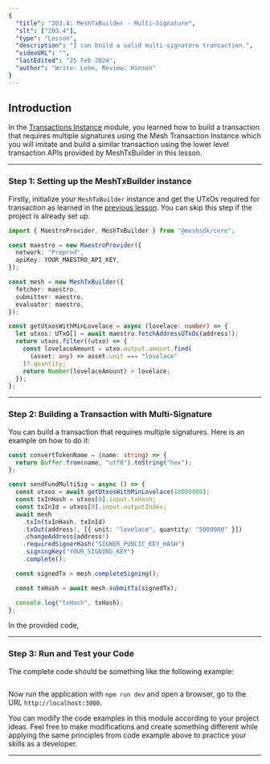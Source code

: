 ```yaml
---
{
  "title": "203.4: MeshTxBuilder - Multi-Signature",
  "slt": ["203.4"],
  "type": "Lesson",
  "description": "I can build a valid multi-signature transaction.",
  "videoURL": "",
  "lastEdited": "25 Feb 2024",
  "author": "Write: Leon, Review: Hinson"
}
---
```


## Introduction

In the [Transactions Instance](/course/module/200/2004) module, you learned how to build a transaction that requires multiple signatures using the Mesh Transaction Instance which you will imitate and build a similar transaction using the lower level transaction APIs provided by MeshTxBuilder in this lesson.

---

### Step 1: Setting up the MeshTxBuilder instance

Firstly, initialize your `MeshTxBuilder` instance and get the UTxOs required for transaction as learned in the [previous lesson](/course/module/203/2031). You can skip this step if the project is already set up.

```typescript
import { MaestroProvider, MeshTxBuilder } from "@meshsdk/core";

const maestro = new MaestroProvider({
  network: "Preprod",
  apiKey: YOUR_MAESTRO_API_KEY,
});

const mesh = new MeshTxBuilder({
  fetcher: maestro,
  submitter: maestro,
  evaluator: maestro,
});

const getUtxosWithMinLovelace = async (lovelace: number) => {
  let utxos: UTxO[] = await maestro.fetchAddressUTxOs(address!);
  return utxos.filter((utxo) => {
    const lovelaceAmount = utxo.output.amount.find(
      (asset: any) => asset.unit === "lovelace"
    )?.quantity;
    return Number(lovelaceAmount) > lovelace;
  });
};
```

---

### Step 2: Building a Transaction with Multi-Signature

You can build a transaction that requires multiple signatures. Here is an example on how to do it:

```typescript
const convertTokenName = (name: string) => {
  return Buffer.from(name, "utf8").toString("hex");
};

const sendFundMultiSig = async () => {
  const utxos = await getUtxosWithMinLovelace(10000000);
  const txInHash = utxos[0].input.txHash;
  const txInId = utxos[0].input.outputIndex;
  await mesh
    .txIn(txInHash, txInId)
    .txOut(address!, [{ unit: "lovelace", quantity: "5000000" }])
    .changeAddress(address!)
    .requiredSignerHash("SIGNER_PUBLIC_KEY_HASH")
    .signingKey("YOUR_SIGNING_KEY")
    .complete();

  const signedTx = mesh.completeSigning();

  const txHash = await mesh.submitTx(signedTx);

  console.log("txHash", txHash);
};
```

In the provided code,

---

### Step 3: Run and Test your Code

The complete code should be something like the following example:

```typescript

```

Now run the application with `npm run dev` and open a browser, go to the URL `http://localhost:3000`. 

You can modify the code examples in this module according to your project ideas. Feel free to make modifications and create something different while applying the same principles from code example above to practice your skills as a developer.

---
